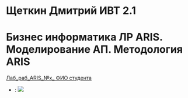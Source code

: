 # Щеткин Дмитрий ИВТ 2.1
# Бизнес информатика ЛР ARIS. Моделирование АП. Методология ARIS

[Лаб_раб_ARIS_№х_ ФИО студента](.rsf)

- :
![](photos/.png)


